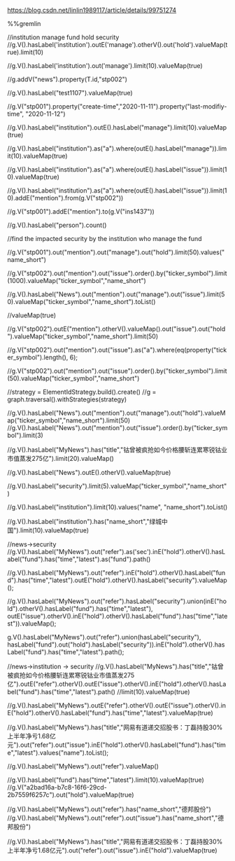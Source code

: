 https://blog.csdn.net/linlin1989117/article/details/99751274

%%gremlin

//institution manage fund hold security
//g.V().hasLabel('institution').outE('manage').otherV().out('hold').valueMap(true).limit(10)

//g.V().hasLabel('institution').out('manage').limit(10).valueMap(true)


//g.addV("news").property(T.id,"stp002")

//g.V().hasLabel("test1107").valueMap(true)

//g.V("stp001").property("create-time","2020-11-11").property("last-modifiy-time", "2020-11-12")

//g.V().hasLabel("institution").outE().hasLabel("manage").limit(10).valueMap(true)

//g.V().hasLabel("institution").as("a").where(outE().hasLabel("manage")).limit(10).valueMap(true)

//g.V().hasLabel("institution").as("a").where(outE().hasLabel("issue")).limit(10).valueMap(true)

//g.V().hasLabel("institution").as("a").where(outE().hasLabel("issue")).limit(10).addE("mention").from(g.V("stp002"))


//g.V("stp001").addE("mention").to(g.V("ins1437"))

//g.V().hasLabel("person").count()

//find the impacted security by the institution who manage the fund

//g.V("stp001").out("mention").out("manage").out("hold").limit(50).values("name_short")

//g.V("stp002").out("mention").out("issue").order().by("ticker_symbol").limit(1000).valueMap("ticker_symbol","name_short")

//g.V().hasLabel("News").out("mention").out("manage").out("issue").limit(50).valueMap("ticker_symbol","name_short").toList()

//valueMap(true)

//g.V("stp002").outE("mention").otherV().valueMap().out("issue").out("hold").valueMap("ticker_symbol","name_short").limit(50)

//g.V("stp002").out("mention").out("issue").as("a").where(eq(property("ticker_symbol").length(), 6); 

//g.V("stp002").out("mention").out("issue").order().by("ticker_symbol").limit(50).valueMap("ticker_symbol","name_short")

//strategy = ElementIdStrategy.build().create()
//g = graph.traversal().withStrategies(strategy)


//g.V().hasLabel("News").out("mention").out("manage").out("hold").valueMap("ticker_symbol","name_short").limit(50)
//g.V().hasLabel("News").out("mention").out("issue").order().by("ticker_symbol").limit(3)


//g.V().hasLabel("MyNews").has("title","钴曾被疯抢如今价格腰斩连累寒锐钴业市值蒸发275亿").limit(20).valueMap()

//g.V().hasLabel("News").outE().otherV().valueMap(true)

//g.V().hasLabel("security").limit(5).valueMap("ticker_symbol","name_short")

//g.V().hasLabel("institution").limit(10).values("name", "name_short").toList()

//g.V().hasLabel("institution").has("name_short","绿城中国").limit(10).valueMap(true)

//news->security
//g.V().hasLabel("MyNews").out("refer").as('sec').inE("hold").otherV().hasLabel("fund").has("time","latest").as("fund").path()

//g.V().hasLabel("MyNews").out("refer").inE("hold").otherV().hasLabel("fund").has("time","latest").outE("hold").otherV().hasLabel("security").valueMap();

//g.V().hasLabel("MyNews").out("refer").hasLabel("security").union(inE("hold").otherV().hasLabel("fund").has("time","latest"), outE("issue").otherV().inE("hold").otherV().hasLabel("fund").has("time","latest")).valueMap();

g.V().hasLabel("MyNews").out("refer").union(hasLabel("security"), hasLabel("fund").out("hold").hasLabel("security")).inE("hold").otherV().hasLabel("fund").has("time","latest").path();


//news->institution -> security 
//g.V().hasLabel("MyNews").has("title","钴曾被疯抢如今价格腰斩连累寒锐钴业市值蒸发275亿").outE("refer").otherV().outE("issue").otherV().inE("hold").otherV().hasLabel("fund").has("time","latest").path()
    //limit(10).valueMap(true)

//g.V().hasLabel("MyNews").outE("refer").otherV().outE("issue").otherV().inE("hold").otherV().hasLabel("fund").has("time","latest").valueMap(true)


//g.V().hasLabel("MyNews").has("title","网易有道递交招股书：丁磊持股30%上半年净亏1.68亿元").out("refer").out("issue").inE("hold").otherV().hasLabel("fund").has("time","latest").values("name").toList();
        
//g.V().hasLabel("MyNews").out("refer").valueMap()

//g.V().hasLabel("fund").has("time","latest").limit(10).valueMap(true)
//g.V("a2bad16a-b7c8-16f6-29cd-2b7559f6257c").out("hold").valueMap(true)

//g.V().hasLabel("MyNews").out("refer").has("name_short","德邦股份")
//g.V().hasLabel("MyNews").out("refer").out("issue").has("name_short","德邦股份")

//g.V().hasLabel("MyNews").has("title","网易有道递交招股书：丁磊持股30%上半年净亏1.68亿元").out("refer").out("issue").inE("hold").valueMap(true)

